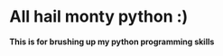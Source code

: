 <h1>All hail monty python :)</h1>
<strong>This is for brushing up my python programming skills<strong>
